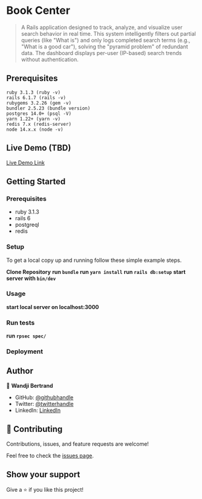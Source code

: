 # Book Center

> A Rails application designed to track, analyze, and visualize user search behavior in real time. 
> This system intelligently filters out partial queries (like "What is") and only logs completed search terms 
> (e.g., "What is a good car"), solving the "pyramid problem" of redundant data.
> The dashboard displays per-user (IP-based) search trends without authentication.


## Prerequisites

```
ruby 3.1.3 (ruby -v)
rails 6.1.7 (rails -v)
rubygems 3.2.26 (gem -v)
bundler 2.5.23 (bundle version)
postgres 14.0+ (psql -V)
yarn 1.22+ (yarn -v)
redis 7.x (redis-server)
node 14.x.x (node -v)
```

## Live Demo (TBD)

[Live Demo Link](https://book-center-s5fb.onrender.com/)

## Getting Started

### Prerequisites
- ruby 3.1.3
- rails 6
- postgreql
- redis

### Setup
To get a local copy up and running follow these simple example steps.

**Clone Repository**
**run  `bundle`**
**run  `yarn install`**
**run `rails db:setup`**
**start server with `bin/dev`**

### Usage
**start local server on localhost:3000**
### Run tests
**run `rpsec spec/`**
### Deployment

## Author

👤 **Wandji Bertrand**

- GitHub: [@githubhandle](https://github.com/wandji20)
- Twitter: [@twitterhandle](https://x.com/wandjibertrand)
- LinkedIn: [LinkedIn](https://linkedin.com/in/wandji-bertrand)

## 🤝 Contributing

Contributions, issues, and feature requests are welcome!

Feel free to check the [issues page](../../issues/).

## Show your support

Give a ⭐️ if you like this project!
